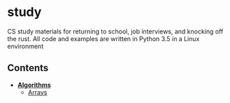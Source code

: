 # study
CS study materials for returning to school, job interviews, and knocking off the rust. All code and examples are written in Python 3.5 in a Linux environment

## Contents

* **[Algorithms](algorithms)**
  * [Arrays](algorithms/arrays.md)